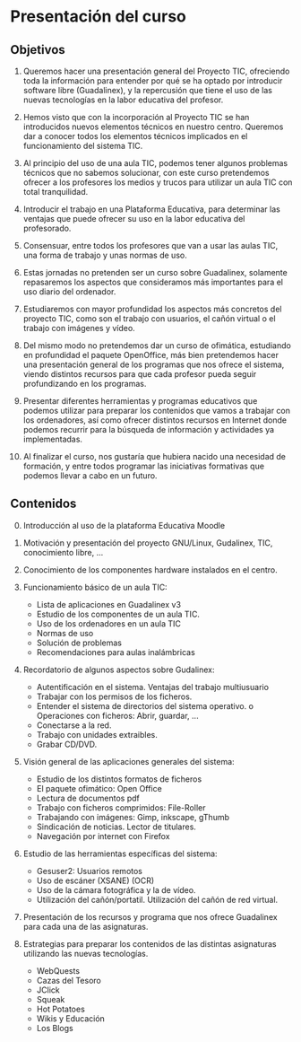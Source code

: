 # Presentación del curso

## Objetivos  
  
1. Queremos hacer una presentación general del Proyecto TIC, ofreciendo toda la información para entender por qué se ha optado por introducir software libre (Guadalinex), y la repercusión que tiene el uso de las nuevas tecnologías en la labor educativa del profesor.  
  
2. Hemos visto que con la incorporación al Proyecto TIC se han introducidos nuevos elementos técnicos en nuestro centro. Queremos dar a conocer todos los elementos técnicos implicados en el funcionamiento del sistema TIC.  
  
3. Al principio del uso de una aula TIC, podemos tener algunos problemas técnicos que no sabemos solucionar, con este curso pretendemos ofrecer a los profesores los medios y trucos para utilizar un aula TIC con total tranquilidad.  
  
4. Introducir el trabajo en una Plataforma Educativa, para determinar las ventajas que puede ofrecer su uso en la labor educativa del profesorado.  
  
5. Consensuar, entre todos los profesores que van a usar las aulas TIC, una forma de trabajo y unas normas de uso.  
  
6. Estas jornadas no pretenden ser un curso sobre Guadalinex, solamente repasaremos los aspectos que consideramos más importantes para el uso diario del ordenador.  
  
7. Estudiaremos con mayor profundidad los aspectos más concretos del proyecto TIC, como son el trabajo con usuarios, el cañón virtual o el trabajo con imágenes y vídeo.  
  
8. Del mismo modo no pretendemos dar un curso de ofimática, estudiando en profundidad el paquete OpenOffice, más bien pretendemos hacer una presentación general de los programas que nos ofrece el sistema, viendo distintos recursos para que cada profesor pueda seguir profundizando en los programas.  
  
9. Presentar diferentes herramientas y programas educativos que podemos utilizar para preparar los contenidos que vamos a trabajar con los ordenadores, así como ofrecer distintos recursos en Internet donde podemos recurrir para la búsqueda de información y actividades ya implementadas.  
  
10. Al finalizar el curso, nos gustaría que hubiera nacido una necesidad de formación, y entre todos programar las iniciativas formativas que podemos llevar a cabo en un futuro.  

## Contenidos  
  

0. Introducción al uso de la plataforma Educativa Moodle  
1. Motivación y presentación del proyecto GNU/Linux, Gudalinex, TIC, conocimiento libre, ...  
2. Conocimiento de los componentes hardware instalados en el centro.  
3. Funcionamiento básico de un aula TIC:  
  
    * Lista de aplicaciones en Guadalinex v3  
    * Estudio de los componentes de un aula TIC.  
    * Uso de los ordenadores en un aula TIC  
    * Normas de uso  
    * Solución de problemas  
    * Recomendaciones para aulas inalámbricas  
  
4. Recordatorio de algunos aspectos sobre Gudalinex:  
  
    * Autentificación en el sistema. Ventajas del trabajo multiusuario  
    * Trabajar con los permisos de los ficheros.  
    * Entender el sistema de directorios del sistema operativo. o Operaciones con ficheros: Abrir, guardar, ...  
    * Conectarse a la red.  
    * Trabajo con unidades extraibles.  
    * Grabar CD/DVD.  

5. Visión general de las aplicaciones generales del sistema:  
  
    * Estudio de los distintos formatos de ficheros  
    * El paquete ofimático: Open Office  
    * Lectura de documentos pdf  
    * Trabajo con ficheros comprimidos: File-Roller  
    * Trabajando con imágenes: Gimp, inkscape, gThumb  
    * Sindicación de noticias. Lector de titulares.  
    * Navegación por internet con Firefox  

6. Estudio de las herramientas específicas del sistema:  
  
    * Gesuser2: Usuarios remotos  
    * Uso de escáner (XSANE) (OCR)  
    * Uso de la cámara fotográfica y la de vídeo.  
    * Utilización del cañón/portatil. Utilización del cañón de red virtual.  

7. Presentación de los recursos y programa que nos ofrece Guadalinex para cada una de las asignaturas.  
  
8. Estrategias para preparar los contenidos de las distintas asignaturas utilizando las nuevas tecnologías.  
  
    * WebQuests  
    * Cazas del Tesoro  
    * JClick  
    * Squeak  
    * Hot Potatoes  
    * Wikis y Educación  
    * Los Blogs 